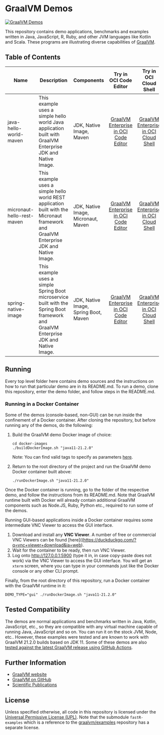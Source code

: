 # GraalVM Demos

[![GraalVM Demos](https://img.shields.io/badge/GraalVM%20Demos-passing-success)](https://github.com/graalvm/graalvm-demos/actions)

This repository contains demo applications, benchmarks and examples written in Java, JavaScript, R, Ruby, and other JVM languages like Kotlin and Scala.
These programs are illustrating diverse capabilities of [GraalVM](http://graalvm.org).

## Table of Contents

| Name                      | Description                                          | Components                      | Try in OCI Code Editor | Try in OCI Cloud Shell | 
|---------------------------|------------------------------------------------------|---------------------------------|:---------------:|:---------------:|
| java-hello-world-maven | This example uses a simple hello world Java application built with GraalVM Enterprise JDK and Native Image. | JDK, Native Image, Maven | [GraalVM Enterprise in OCI Code Editor](https://github.com/oracle-devrel/oci-code-editor-samples/tree/main/java-samples/graalvmee-java-hello-world) | [GraalVM Enterprise in OCI Cloud Shell](./java-hello-world-maven/README-Cloud-Shell.md) |
| micronaut-hello-rest-maven | This example uses a simple hello world REST application built with the Micronaut framework and GraalVM Enterprise JDK and Native Image. | JDK, Native Image, Micronaut, Maven | [GraalVM Enterprise in OCI Code Editor](https://github.com/oracle-devrel/oci-code-editor-samples/tree/main/java-samples/graalvmee-java-micronaut-hello-rest) | [GraalVM Enterprise in OCI Cloud Shell](./micronaut-hello-rest-maven/README-Cloud-Shell.md) |
| spring-native-image | This example uses a simple Spring Boot microservice built with the Spring Boot framework and GraalVM Enterprise JDK and Native Image. | JDK, Native Image, Spring Boot, Maven | [GraalVM Enterprise in OCI Code Editor](./spring-native-image/README-Code-Editor.md) | [GraalVM Enterprise in OCI Cloud Shell](./spring-native-image/README-Cloud-Shell.md) |


## Running

Every top level folder here contains demo sources and the instructions on how to run that particular demo are in its README.md.
To run a demo, clone this repository, enter the demo folder, and follow steps in the README.md.

### Running in a Docker Container

Some of the demos (console-based, non-GUI) can be run inside the confinement of a Docker container.
After cloning the repository, but before running any of the demos, do the following:

1. Build the GraalVM demo Docker image of choice:
    ```
    cd docker-images
    ./buildDockerImage.sh "java11-21.2.0"
    ```

    Note: You can find valid tags to specify as parameters [here](https://github.com/graalvm/container/pkgs/container/graalvm-ce).

2. Return to the root directory of the project and run the GraalVM demo Docker container built above:
    ```
    ./runDockerImage.sh "java11-21.2.0"
    ```

Once the Docker container is running, go to the folder of the respective demo, and follow the instructions from its README.md.
Note that GraalVM runtime built with Docker will already contain additional GraalVM components such as Node.JS, Ruby, Python etc., required to run some of the demos.

Running GUI-based applications inside a Docker container requires some intermediate VNC Viewer to access the GUI interface.

1. Download and install any **VNC Viewer**. A number of free or commercial VNC Viewers can be found [here]((https://duckduckgo.com/?q=vnc+viewer+download&ia=web).
2. Wait for the container to be ready, then run VNC Viewer.
3. Log onto http://127.0.0.1:5900 (type it in, in case copy-paste does not work) via the VNC Viewer to access the GUI interface. You will get an `xterm` screen, where you can type in your commands just like the Docker console or any other CLI prompt.

Finally, from the root directory of this repository, run a Docker container with the GraalVM runtime in it:
  ```
  DEMO_TYPE="gui" ./runDockerImage.sh "java11-21.2.0"
  ```

## Tested Compatibility

The demos are normal applications and benchmarks written in Java, Kotlin, JavaScript, etc., so they are compatible with any virtual machine capable of running Java, JavaScript and so on.
You can run it on the stock JVM, Node, etc..
However, these examples were tested and are known to work with GraalVM 21.2.0 builds based on JDK 11.
Some of these demos are also [tested against the latest GraalVM release using GitHub Actions](https://github.com/graalvm/graalvm-demos/actions/workflows/main.yml).

## Further Information

* [GraalVM website](https://www.graalvm.org)
* [GraalVM on GitHub](https://github.com/oracle/graal/tree/master/compiler)
* [Scientific Publications](https://github.com/oracle/graal/blob/master/docs/Publications.md)

## License

Unless specified otherwise, all code in this repository is licensed under the [Universal Permissive License (UPL)](http://opensource.org/licenses/UPL).
Note that the submodule `fastR-examples` which is a reference to the [graalvm/examples](https://github.com/graalvm/examples) repository has a separate license.
